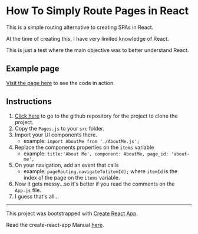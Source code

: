# How To Simply Route Pages in React</h1>
This is a simple routing alternative to creating SPAs in React.

At the time of creating this, I have very limited knowledge of React.

This is just a test where the main objective was to better understand React.

## Example page

[Visit the page here](https://github.com/andre-lima/Simple-React-Page-Router) to see the code in action.

## Instructions

1.  [Click here](https://github.com/andre-lima/Simple-React-Page-Router) to go to the github repository for the project to clone the project.
2.  Copy the `Pages.js` to your `src` folder.
3.  Import your UI components there.
    *   example: `import AboutMe from './AboutMe.js';`
4.  Replace the components properties on the `items` variable
    *   example: `title:'About Me', component: AboutMe, page_id: 'about-me',`
5.  On your navigation, add an event that calls
    *   example: `pageRouting.navigateTo(itemId);` where `itemId` is the index of the page on the `items` variable.
6.  Now it gets messy...so it's better if you read the comments on the `App.js` file.
7.  I guess that's all...


----------------------------------------

This project was bootstrapped with [Create React App](https://github.com/facebookincubator/create-react-app).

Read the create-react-app Manual [here](https://github.com/facebookincubator/create-react-app/blob/master/packages/react-scripts/template/README.md).

